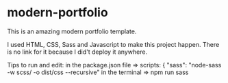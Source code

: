 # modern-portfolio

This is an amazing modern portfolio template.

I used HTML, CSS, Sass and Javascript to make this project happen.
There is no link for it because I did't deploy it anywhere.

Tips to run and edit:
in the package.json file => scripts: { "sass": "node-sass -w scss/ -o dist/css --recursive"
in the terminal => npm run sass
